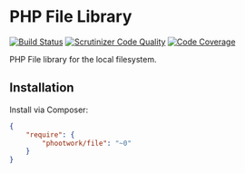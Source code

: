 # PHP File Library

[![Build Status](https://travis-ci.org/phootwork/file.svg?branch=master)](https://travis-ci.org/phootwork/file)
[![Scrutinizer Code Quality](https://scrutinizer-ci.com/g/phootwork/file/badges/quality-score.png?b=master)](https://scrutinizer-ci.com/g/phootwork/file/?branch=master)
[![Code Coverage](https://scrutinizer-ci.com/g/phootwork/file/badges/coverage.png?b=master)](https://scrutinizer-ci.com/g/phootwork/file/?branch=master)

PHP File library for the local filesystem.

## Installation

Install via Composer:

```json
{
	"require": {
		"phootwork/file": "~0"
	}
}
```

